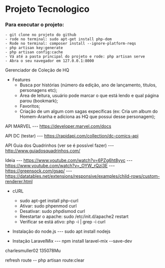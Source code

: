 # Projeto Tecnologico

### Para executar o projeto:
    - git clone no projeto do github
    - rode no terminal: sudo apt-get install php-dom
    - Rode no terminal: composer install --ignore-platform-reqs
    - php artisan key:generate
    - php artisan config:cache
    - Vá até a pasta principal do projeto e rode: php artisan serve 
    - Abra o seu navegador em 127.0.0.1:8000
    

Gerenciador de Coleção de HQ
- Features
	- Busca por histórias (número da edição, ano de lançamento, titulos, personagens etc);
	- Área de leitura, usuário pode marcar o que está lendo e qual página parou (bookmark);
	- Favoritos;
	- Criação de um algum com sagas expecíficas (ex: Cria um album do Homem-Aranha e adiciona as HQ que possui desse personagem);


API MARVEL
--- https://developer.marvel.com/docs

API DC (testar)
--- https://rapidapi.com/collection/dc-comics-api

API Guia dos Quadrinhos (ver se é possível fazer)
--- http://www.guiadosquadrinhos.com/

Ideia
--- https://www.youtube.com/watch?v=6PZg6ht8yyc
--- https://www.youtube.com/watch?v=_OYW_rQzi3E
--- https://greensock.com/gsap/
--- https://datatables.net/extensions/responsive/examples/child-rows/custom-renderer.html

- cURL 
  - sudo apt-get install php-curl
  - Ativar: sudo phpenmod curl
  - Desativar: sudo phpdismod curl
  - Reestartar o apache: sudo /etc/init.d/apache2 restart
  - Verificar se está ativo: php -i | grep -i curl

- Instalação do node.js
--- sudo apt install nodejs
- Instação LaravelMix
--- npm install laravel-mix --save-dev

charlesmuller02
135078Mu

refresh route -- php artisan route:clear
